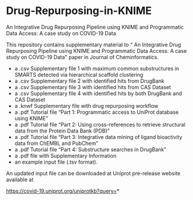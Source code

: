 # Drug-Repurposing-in-KNIME
An Integrative Drug Repurposing Pipeline using KNIME and Programmatic Data Access: A case study on COVID-19 Data

This repository contains supplementary material to "
An Integrative Drug Repurposing Pipeline using KNIME and Programmatic Data Access: A case study on COVID-19 Data" 
paper in Journal of Cheminformatics. 


- a .csv Supplementary file 1 with maximum common substructures in SMARTS detected via hierarchical scaffold clustering
- a .csv Supplementary file 2 with identified hits from DrugBank 
- a .csv Supplementary file 3 with identified hits from CAS Dataset
- a .csv  Supplementary file 4 with identified hits by both DrugBank and CAS Dataset
- a .knwf Supplementary file with drug repurposing workflow
- a .pdf Tutorial file “Part 1: Programmatic access to UniProt database using KNIME”
- a .pdf Tutorial file “Part 2: Using cross-references to retrieve structural data from the Protein Data Bank (PDB)”
- a .pdf Tutorial file “Part 3: Integrative data mining of ligand bioactivity data from ChEMBL and PubChem”
- a .pdf Tutorial file “Part 4: Substructure searches in DrugBank”
- a .pdf file with Supplementary Information
- an example input file (.tsv format). 

An updated input file can be downloaded at Uniprot pre-release website available at

https://covid-19.uniprot.org/uniprotkb?query=*


